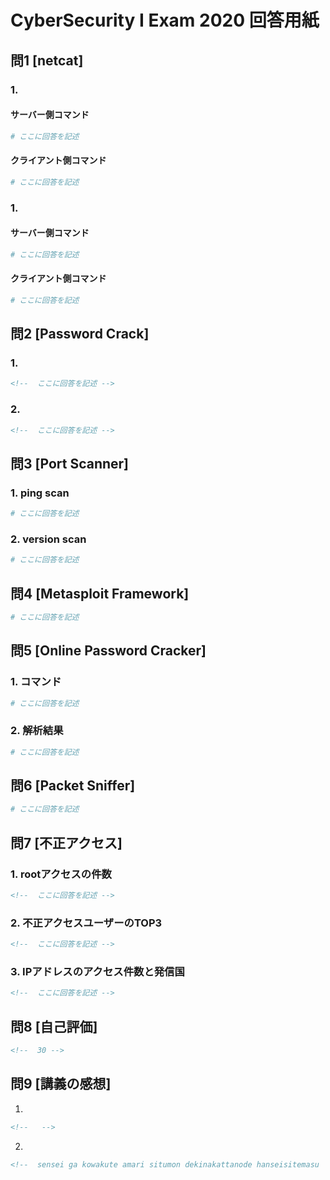 # CyberSecurity I Exam 2020 回答用紙

## 問1 [netcat]

### 1.
#### サーバー側コマンド

```sh
# ここに回答を記述

```
#### クライアント側コマンド

```sh
# ここに回答を記述

```
### 1.
#### サーバー側コマンド

```sh
# ここに回答を記述

```
#### クライアント側コマンド

```sh
# ここに回答を記述

```

## 問2 [Password Crack]

### 1.
```md
<!--  ここに回答を記述 -->

```

### 2.
```md
<!--  ここに回答を記述 -->

```

## 問3 [Port Scanner]

### 1. ping scan

```sh
# ここに回答を記述

```

### 2. version scan

```sh
# ここに回答を記述

```

## 問4 [Metasploit Framework]

```sh
# ここに回答を記述

```

## 問5 [Online Password Cracker]


### 1. コマンド

```sh
# ここに回答を記述

```

### 2. 解析結果

```sh
# ここに回答を記述

```

## 問6 [Packet Sniffer]

```sh
# ここに回答を記述

```

## 問7 [不正アクセス]

### 1. rootアクセスの件数

```md
<!--  ここに回答を記述 -->

```

### 2. 不正アクセスユーザーのTOP3

```md
<!--  ここに回答を記述 -->

```
### 3. IPアドレスのアクセス件数と発信国

```md
<!--  ここに回答を記述 -->

```

## 問8 [自己評価]

```md
<!--  30 -->

```

## 問9 [講義の感想]

1.

```md
<!--   -->

```

2.
```md
<!--  sensei ga kowakute amari situmon dekinakattanode hanseisitemasu  -->

```
